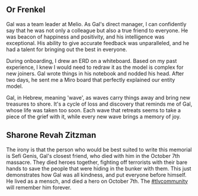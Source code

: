 ## Or Frenkel
Gal was a team leader at Melio. As Gal's direct manager, I can confidently say that he was not only a colleague but also a true friend to everyone. He was beacon of happiness and positivity, and his intelligence was exceptional. 
His ability to give accurate feedback was unparalleled, and he had a talent for bringing out the best in everyone.

During onboarding, I drew an ERD on a whiteboard. Based on my past experience, I knew I would need to redraw it as the model is complex for new joiners.
Gal wrote things in his notebook and nodded his head.
After two days, he sent me a Miro board that perfectly explained our entity model.

Gal, in Hebrew, meaning 'wave', as waves carry things away and bring new treasures to shore. It's a cycle of loss and discovery that reminds me of Gal, whose life was taken too soon. Each wave that retreats seems to take a piece of the grief with it, while every new wave brings a memory of joy.

## Sharone Revah Zitzman
The irony is that the person who would be best suited to write this memorial is Sefi Genis, Gal's closest friend, who died with him in the October 7th massacre.
They died heroes together, fighting off terrorists with their bare hands to save the people that were hiding in the bunker with them. This just demonstrates how Gal was all kindness, and put everyone before himself. 
He lived as a mensch, and died a hero on October 7th. The [#tlvcommunity](https://tlvcommunity.dev) will remember him forever.
